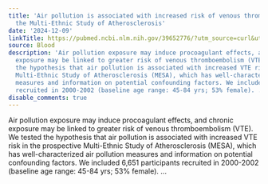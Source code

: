 ```yaml
---
title: 'Air pollution is associated with increased risk of venous thromboembolism:
  the Multi-Ethnic Study of Atherosclerosis'
date: '2024-12-09'
linkTitle: https://pubmed.ncbi.nlm.nih.gov/39652776/?utm_source=curl&utm_medium=rss&utm_campaign=journals&utm_content=7603509&fc=None&ff=20241209184147&v=2.18.0.post9+e462414
source: Blood
description: 'Air pollution exposure may induce procoagulant effects, and chronic
  exposure may be linked to greater risk of venous thromboembolism (VTE). We tested
  the hypothesis that air pollution is associated with increased VTE risk in the prospective
  Multi-Ethnic Study of Atherosclerosis (MESA), which has well-characterized air pollution
  measures and information on potential confounding factors. We included 6,651 participants
  recruited in 2000-2002 (baseline age range: 45-84 yrs; 53% female). ...'
disable_comments: true
---
```

Air pollution exposure may induce procoagulant effects, and chronic exposure may be linked to greater risk of venous thromboembolism (VTE). We tested the hypothesis that air pollution is associated with increased VTE risk in the prospective Multi-Ethnic Study of Atherosclerosis (MESA), which has well-characterized air pollution measures and information on potential confounding factors. We included 6,651 participants recruited in 2000-2002 (baseline age range: 45-84 yrs; 53% female). ...